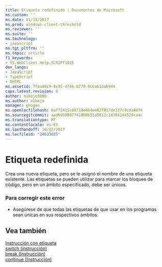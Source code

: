 ```yaml
---
title: Etiqueta redefinida | Documentos de Microsoft
ms.custom: ''
ms.date: 01/18/2017
ms.prod: windows-client-threshold
ms.reviewer: ''
ms.suite: ''
ms.technology:
- javascript
ms.tgt_pltfrm: ''
ms.topic: article
f1_keywords:
- VS.WebClient.Help.SCRIPT1025
dev_langs:
- JavaScript
- TypeScript
- DHTML
ms.assetid: 7fba49c9-9c95-4f46-b778-9c6ab33ab944
caps.latest.revision: 6
author: mikejo5000
ms.author: mikejo
manager: ghogen
ms.openlocfilehash: 6aff2415c08718e8b4ee82f817de337c9cda80f4
ms.sourcegitcommit: aadb9588877418b8b55a5612c1d3842d4520ca4c
ms.translationtype: MT
ms.contentlocale: es-ES
ms.lasthandoff: 10/27/2017
ms.locfileid: "24633025"
---
```

# <a name="label-redefined"></a>Etiqueta redefinida
Crea una nueva etiqueta, pero se le asignó el nombre de una etiqueta existente. Las etiquetas se pueden utilizar para marcar los bloques de código, pero en un ámbito especificado, debe ser únicos.  
  
### <a name="to-correct-this-error"></a>Para corregir este error  
  
-   Asegúrese de que todas las etiquetas de que usar en los programas sean únicas en sus respectivos ámbitos.  
  
## <a name="see-also"></a>Vea también  
 [Instrucción con etiqueta](../../javascript/reference/labeled-statement-javascript.md)   
 [switch (instrucción)](../../javascript/reference/switch-statement-javascript.md)   
 [break (Instrucción)](../../javascript/reference/break-statement-javascript.md)   
 [continue (Instrucción)](../../javascript/reference/continue-statement-javascript.md)